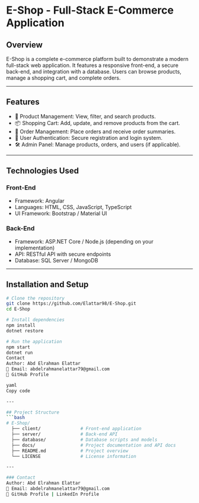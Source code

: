 # E-Shop - Full-Stack E-Commerce Application  

## Overview  
E-Shop is a complete e-commerce platform built to demonstrate a modern full-stack web application. It features a responsive front-end, a secure back-end, and integration with a database. Users can browse products, manage a shopping cart, and complete orders.

---

## Features  
- 🛒 Product Management: View, filter, and search products.
- 📦 Shopping Cart: Add, update, and remove products from the cart.
- 🧾 Order Management: Place orders and receive order summaries.
- 🔐 User Authentication: Secure registration and login system.
- 🛠️ Admin Panel: Manage products, orders, and users (if applicable).

---

## Technologies Used
### Front-End
- Framework: Angular
- Languages: HTML, CSS, JavaScript, TypeScript
- UI Framework: Bootstrap / Material UI
### Back-End
- Framework: ASP.NET Core / Node.js (depending on your implementation)
- API: RESTful API with secure endpoints
- Database: SQL Server / MongoDB

---

## Installation and Setup  
```bash
# Clone the repository
git clone https://github.com/Elattar98/E-Shop.git
cd E-Shop

# Install dependencies
npm install  
dotnet restore  

# Run the application
npm start  
dotnet run  
Contact
Author: Abd Elrahman Elattar
📧 Email: abdelrahmanelattar79@gmail.com
🔗 GitHub Profile

yaml
Copy code

---

## Project Structure
```bash
# E-Shop/
  ├── client/               # Front-end application
  ├── server/               # Back-end API
  ├── database/             # Database scripts and models
  ├── docs/                 # Project documentation and API docs
  ├── README.md             # Project overview
  └── LICENSE               # License information

---

### Contact
Author: Abd Elrahman Elattar
📧 Email: abdelrahmanelattar79@gmail.com
🔗 GitHub Profile | LinkedIn Profile





